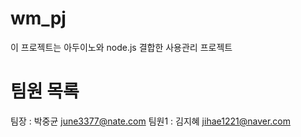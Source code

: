 # wm_pj
이 프로젝트는 아두이노와 node.js 결합한 사용관리 프로젝트

# 팀원 목록 
팀장 : 박중균 june3377@nate.com
팀원1 : 김지혜 jihae1221@naver.com